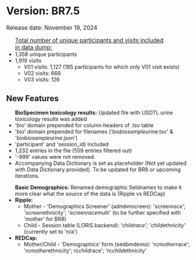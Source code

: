 # Version: BR7.5

<p style="font-size: 1.1em">Release date: November 19, 2024</p>

<ul>
<p style="font-size: 1.1em; margin-bottom: 0px;"><u>Total number of unique participants and visits included in data dump:</u></p>
<li>1,358 unique participants  </li>
<li>1,919 visits
<ul>
<li>V01 visits: 1,127 (185 participants for which only V01 visit exists)  </li>
<li>V02 visits: 666  </li>
<li>V03 visits: 126</li></ul>
</li>
</ul>

## New Features
<ul>
<b>BioSpecimen toxicology results:</b> Updated file with USDTL urine toxicology results was added  
<li>'bio' domain prepended for column headers of .tsv table  </li>
<li>'bio' domain prepended for filenames ('bio<em>biosample</em>urine.tsv' &amp; 'bio<em>biosample</em>urine.json')  </li>
<li>'participant' and 'session_id) included  </li>
<li>1,232 entries in the file (559 entries filtered out)  </li>
<li>'-999' values were not removed  </li>
<li>Accompanying Data Dictionary is set as placeholder (Not yet updated with Data Dictionary provided). To be updated for BR8 or upcoming iterations.  </li>
</ul>

<ul>
<b>Basic Demographics:</b> Renamed demographic fieldnames to make it more clear what the source of the data is (Ripple vs REDCap)
<li><strong>Ripple:</strong>
<ul>
<li>Mother - 'Demographics Screener' (adm<em>bm</em>screen): 'screen<em>race'; 'screen</em>ethnicity'; 'screen<em>race</em>multi' (to be further specified with 'mother' for BR8)  </li>
<li>Child - Session table (LORIS backend): 'child<em>race'; 'child</em>ethnicity' (currently set to 'n/a')  </li></ul>
</li>
<li><strong>REDCap:</strong>
<ul>
<li>Mother/Child - 'Demographics' form (sed<em>bm</em>demo): 'rc<em>mother</em>race'; 'rc<em>mother</em>ethnicity'; rc<em>child</em>race'; 'rc<em>child</em>ethnicity'</li></ul>
</li>
</ul>